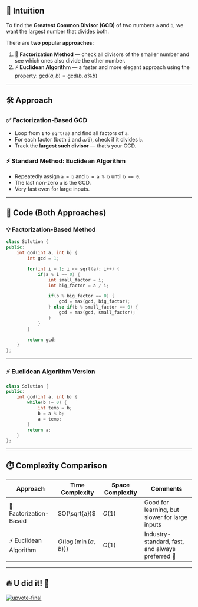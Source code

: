 ## 🧠 **Intuition**

To find the **Greatest Common Divisor (GCD)** of two numbers `a` and `b`, we want the largest number that divides both.

There are **two popular approaches**:

1. 🧮 **Factorization Method** — check all divisors of the smaller number and see which ones also divide the other number.
2. ⚡ **Euclidean Algorithm** — a faster and more elegant approach using the property:
   $\text{gcd}(a, b) = \text{gcd}(b, a \% b)$

---

## 🛠️ **Approach**

### ✅ Factorization-Based GCD

* Loop from `1` to `sqrt(a)` and find all factors of `a`.
* For each factor (both `i` and `a/i`), check if it divides `b`.
* Track the **largest such divisor** — that’s your GCD.

### ⚡ Standard Method: Euclidean Algorithm

* Repeatedly assign `a = b` and `b = a % b` until `b == 0`.
* The last non-zero `a` is the GCD.
* Very fast even for large inputs.

---

## 🧮 **Code (Both Approaches)**

### 💡 Factorization-Based Method

```cpp
class Solution {
public:
    int gcd(int a, int b) {
        int gcd = 1;

        for(int i = 1; i <= sqrt(a); i++) {
            if(a % i == 0) {
                int small_factor = i;
                int big_factor = a / i;

                if(b % big_factor == 0) {
                    gcd = max(gcd, big_factor);
                } else if(b % small_factor == 0) {
                    gcd = max(gcd, small_factor);
                }
            }
        }

        return gcd;
    }
};
```

---

### ⚡ Euclidean Algorithm Version

```cpp
class Solution {
public:
    int gcd(int a, int b) {
        while(b != 0) {
            int temp = b;
            b = a % b;
            a = temp;
        }
        return a;
    }
};
```

---

## ⏱️ **Complexity Comparison**

| Approach               | Time Complexity       | Space Complexity | Comments                                         |
| ---------------------- | --------------------- | ---------------- | ------------------------------------------------ |
| 🧮 Factorization-Based | $O(\sqrt{a})$         | $O(1)$           | Good for learning, but slower for large inputs   |
| ⚡ Euclidean Algorithm  | $O(\log(\min(a, b)))$ | $O(1)$           | Industry-standard, fast, and always preferred 💯 |


---

## 🔥 **U did it!** 💪

<a href="https://ibb.co/pV23Gs3"><img src="https://i.ibb.co/dCBQ13Q/upvote-final.png" alt="upvote-final" border="0"></a>

